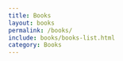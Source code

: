 ```yaml
---
title: Books
layout: books
permalink: /books/
include: books/books-list.html
category: Books
---
```

